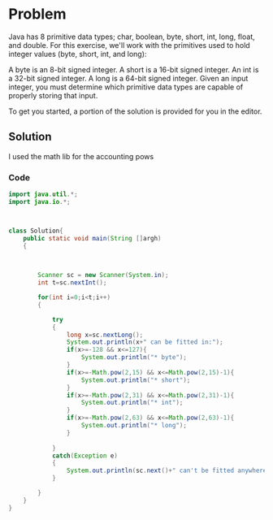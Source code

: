 # Problem
Java has 8 primitive data types; char, boolean, byte, short, int, long, float, and double. For this exercise, we'll work with the primitives used to hold integer values (byte, short, int, and long):

A byte is an 8-bit signed integer.
A short is a 16-bit signed integer.
An int is a 32-bit signed integer.
A long is a 64-bit signed integer.
Given an input integer, you must determine which primitive data types are capable of properly storing that input.

To get you started, a portion of the solution is provided for you in the editor.

## Solution
I used the math lib for the accounting pows

### Code
```java
import java.util.*;
import java.io.*;



class Solution{
    public static void main(String []argh)
    {

        

        Scanner sc = new Scanner(System.in);
        int t=sc.nextInt();

        for(int i=0;i<t;i++)
        {

            try
            {
                long x=sc.nextLong();
                System.out.println(x+" can be fitted in:");
                if(x>=-128 && x<=127){
                    System.out.println("* byte");
                }
                if(x>=-Math.pow(2,15) && x<=Math.pow(2,15)-1){
                    System.out.println("* short");
                }
                if(x>=-Math.pow(2,31) && x<=Math.pow(2,31)-1){
                    System.out.println("* int");
                }
                if(x>=-Math.pow(2,63) && x<=Math.pow(2,63)-1){
                    System.out.println("* long");
                }
                
            }
            catch(Exception e)
            {
                System.out.println(sc.next()+" can't be fitted anywhere.");
            }

        }
    }
}




```
